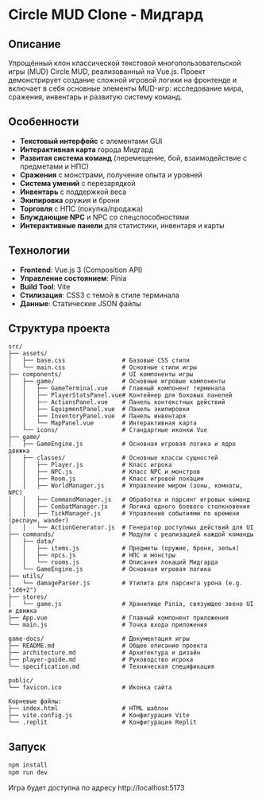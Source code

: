
# Circle MUD Clone - Мидгард

## Описание

Упрощённый клон классической текстовой многопользовательской игры (MUD) Circle MUD, реализованный на Vue.js. Проект демонстрирует создание сложной игровой логики на фронтенде и включает в себя основные элементы MUD-игр: исследование мира, сражения, инвентарь и развитую систему команд.

## Особенности

- **Текстовый интерфейс** с элементами GUI
- **Интерактивная карта** города Мидгард
- **Развитая система команд** (перемещение, бой, взаимодействие с предметами и НПС)
- **Сражения** с монстрами, получение опыта и уровней
- **Система умений** с перезарядкой
- **Инвентарь** с поддержкой веса
- **Экипировка** оружия и брони
- **Торговля** с НПС (покупка/продажа)
- **Блуждающие NPC** и NPC со спецспособностями
- **Интерактивные панели** для статистики, инвентаря и карты

## Технологии

- **Frontend**: Vue.js 3 (Composition API)
- **Управление состоянием**: Pinia
- **Build Tool**: Vite
- **Стилизация**: CSS3 с темой в стиле терминала
- **Данные**: Статические JSON файлы

## Структура проекта

```
src/
├── assets/
│   ├── base.css                # Базовые CSS стили
│   └── main.css                # Основные стили игры
├── components/                 # UI компоненты игры
│   ├── game/                   # Основные игровые компоненты
│   │   ├── GameTerminal.vue    # Главный компонент терминала
│   │   ├── PlayerStatsPanel.vue# Контейнер для боковых панелей
│   │   ├── ActionsPanel.vue    # Панель контекстных действий
│   │   ├── EquipmentPanel.vue  # Панель экипировки
│   │   ├── InventoryPanel.vue  # Панель инвентаря
│   │   └── MapPanel.vue        # Интерактивная карта
│   └── icons/                  # Стандартные иконки Vue
├── game/
│   ├── GameEngine.js           # Основная игровая логика и ядро движка
│   ├── classes/                # Основные классы сущностей
│   │   ├── Player.js           # Класс игрока
│   │   ├── NPC.js              # Класс NPC и монстров
│   │   ├── Room.js             # Класс игровой локации
│   │   ├── WorldManager.js     # Управление миром (зоны, комнаты, NPC)
│   │   ├── CommandManager.js   # Обработка и парсинг игровых команд
│   │   ├── CombatManager.js    # Логика одного боевого столкновения
│   │   ├── TickManager.js      # Управление событиями по времени (респаун, wander)
│   │   └── ActionGenerator.js  # Генератор доступных действий для UI
├── commands/                   # Модули с реализацией каждой команды
│   ├── data/
│   │   ├── items.js            # Предметы (оружие, броня, зелья)
│   │   ├── npcs.js             # НПС и монстры
│   │   └── rooms.js            # Описания локаций Мидгарда
│   └── GameEngine.js           # Основная игровая логика
├── utils/
│   └── damageParser.js         # Утилита для парсинга урона (e.g. "1d6+2")
├── stores/
│   └── game.js                 # Хранилище Pinia, связующее звено UI и движка
├── App.vue                     # Главный компонент приложения
└── main.js                     # Точка входа приложения

game-docs/                      # Документация игры
├── README.md                   # Общее описание проекта
├── architecture.md             # Архитектура и дизайн
├── player-guide.md             # Руководство игрока
└── specification.md            # Техническая спецификация

public/
└── favicon.ico                 # Иконка сайта

Корневые файлы:
├── index.html                  # HTML шаблон
├── vite.config.js              # Конфигурация Vite
└── .replit                     # Конфигурация Replit
```

## Запуск

```bash
npm install
npm run dev
```

Игра будет доступна по адресу http://localhost:5173
